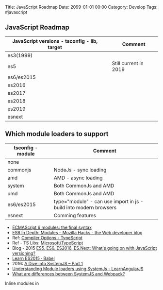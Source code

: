 Title:  JavaScript Roadmap
Date: 2099-01-01 00:00
Category: Develop
Tags: #javascript

## JavaScript Roadmap

|JavaScript versions - tsconfig - lib, target||Comment|
|---|---|---|
|es3(1999)|||
|es5||Still current in 2019|
|es6/es2015|||
|es2016|||
|es2017|||
|es2018|||
|es2019|||
|esnext|||

## Which module loaders to support

|tsconfig - module||Comment|
|---|---|---|
|none|||
|commonjs||NodeJs - sync loading|
|amd||AMD - async loading|
|system||Both CommonJs and AMD|
|umd||Both CommonJs and AMD|
|es6/es2015||type="module" - can use import in js - build into modern browsers|
|esnext||Comming features|

* [ECMAScript 6 modules: the final syntax](http://2ality.com/2014/09/es6-modules-final.html)
* [ES6 In Depth: Modules – Mozilla Hacks - the Web developer blog](https://hacks.mozilla.org/2015/08/es6-in-depth-modules/)
* Ref: [Compiler Options - TypeScript](https://www.typescriptlang.org/docs/handbook/compiler-options.html)
* Ref - TS Libs: [Microsoft/TypeScript](https://github.com/Microsoft/TypeScript/tree/master/lib)
* Blog - 2015 [ES5, ES6, ES2016, ES.Next: What's going on with JavaScript versioning?](https://benmccormick.org/2015/09/14/es5-es6-es2016-es-next-whats-going-on-with-javascript-versioning)
* [Learn ES2015 · Babel](https://babeljs.io/docs/en/learn)
* 2016: [A Dive into SystemJS &#8211; Part 1](https://superdevelopment.com/2016/03/16/a-dive-into-systemjs-part-1/)
* [Understanding Module loaders using SystemJs - LearnAngularJS](http://www.learnangularjs.net/understanding-module-loaders-using-systemjs.php)
* [What are differences between SystemJS and Webpack?](https://stackoverflow.com/questions/38263406/what-are-differences-between-systemjs-and-webpack)

Inline modules in <script>

* [ECMAScript modules in browsers](https://jakearchibald.com/2017/es-modules-in-browsers/)
* [The Script element](https://developer.mozilla.org/en-US/docs/Web/HTML/Element/script)
* [Inlining ECMAScript Modules in HTML](https://stackoverflow.com/questions/43817297/inlining-ecmascript-modules-in-html)

The End